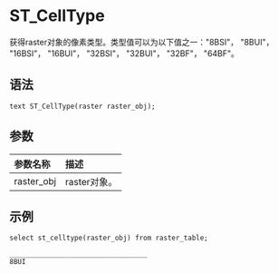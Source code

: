 # ST\_CellType

获得raster对象的像素类型。类型值可以为以下值之一："8BSI"， "8BUI"， "16BSI"， "16BUI"， "32BSI"， "32BUI"， "32BF"， "64BF"。

## 语法

```
text ST_CellType(raster raster_obj);
```

## 参数

|参数名称|描述|
|:---|:-|
|raster\_obj|raster对象。|

## 示例

```
select st_celltype(raster_obj) from raster_table;

__________________________________
8BUI
```

